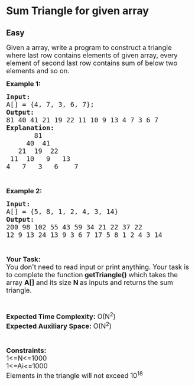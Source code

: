 # Sum Triangle for given array
## Easy
<div class="problem-statement">
                <p></p><p><span style="font-size:18px">Given a array, write a program to construct a triangle where last row contains elements of given array, every element of second last row contains sum of below two elements and so on.</span></p>

<p><span style="font-size:18px"><strong>Example 1:</strong></span></p>

<pre><span style="font-size:18px"><strong>Input:</strong>
A[] = {4, 7, 3, 6, 7};
<strong>Output:</strong>
81 40 41 21 19 22 11 10 9 13 4 7 3 6 7
<strong>Explanation:</strong>
       81
     40  41
   21  19  22
 11  10   9   13
4   7   3   6    7 </span></pre>

<p>&nbsp;</p>

<p><span style="font-size:18px"><strong>Example 2:</strong></span></p>

<pre><span style="font-size:18px"><strong>Input:</strong>
A[] = {5, 8, 1, 2, 4, 3, 14}
<strong>Output:</strong>
200 98 102 55 43 59 34 21 22 37 22
12 9 13 24 13 9 3 6 7 17 5 8 1 2 4 3 14 </span></pre>

<p>&nbsp;</p>

<p><span style="font-size:18px"><strong>Your Task:&nbsp;&nbsp;</strong><br>
You don't need to read input or print anything. Your task is to complete the function&nbsp;<strong>getTriangle()</strong>&nbsp;which takes the array <strong>A[]</strong> and its size <strong>N</strong><strong> </strong>as inputs and returns the sum triangle.</span></p>

<p>&nbsp;</p>

<p><span style="font-size:18px"><strong>Expected Time Complexity:</strong> O(N<sup>2</sup>)<br>
<strong>Expected Auxiliary Space:</strong> O(N<sup>2</sup>)</span></p>

<p>&nbsp;</p>

<p><span style="font-size:18px"><strong>Constraints:</strong><br>
1&lt;=N&lt;=1000<br>
1&lt;=Ai&lt;=1000<br>
Elements in the triangle will not exceed 10<sup>18</sup></span></p>
 <p></p>
            </div>